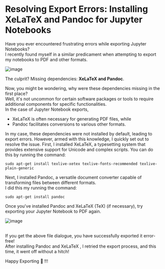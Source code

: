# Resolving Export Errors: Installing XeLaTeX and Pandoc for Jupyter Notebooks

Have you ever encountered frustrating errors while exporting Jupyter Notebooks? <br>
I recently found myself in a similar predicament when attempting to export my notebooks to PDF and other formats. <br>

![image](https://github.com/AravindSuresh97/AravindSuresh97.github.io/assets/138949012/f7fa0078-f263-46c2-9430-e21aef484a49)


The culprit? Missing dependencies: **XeLaTeX and Pandoc**.

Now, you might be wondering, why were these dependencies missing in the first place? <br>
Well, it's not uncommon for certain software packages or tools to require additional components for specific functionalities. <br>
In the case of Jupyter Notebook exports, 
- XeLaTeX is often necessary for generating PDF files, while
- Pandoc facilitates conversions to various other formats.

In my case, these dependencies were not installed by default, leading to export errors. 
However, armed with this knowledge, I quickly set out to resolve the issue. 
First, I installed XeLaTeX, a typesetting system that provides extensive support for Unicode and complex scripts. 
You can do this by running the command:
```
sudo apt-get install texlive-xetex texlive-fonts-recommended texlive-plain-generic
```
Next, I installed Pandoc, a versatile document converter capable of transforming files between different formats.<br>
I did this my running the command:
```
sudo apt-get install pandoc
```

Once you've installed Pandoc and XeLaTeX (TeX) (if necessary), try exporting your Jupyter Notebook to PDF again.<br>


![image](https://github.com/AravindSuresh97/AravindSuresh97.github.io/assets/138949012/8b097c90-b27b-41a4-87ea-88a9378e8b6a)

<br>
If you get the above file dialogue, you have successfully exported it error-free!<br>
After installing Pandoc and XeLaTeX , I retried the export process, and this time, it went off without a hitch!

Happy Exporting 🤟 !!!
